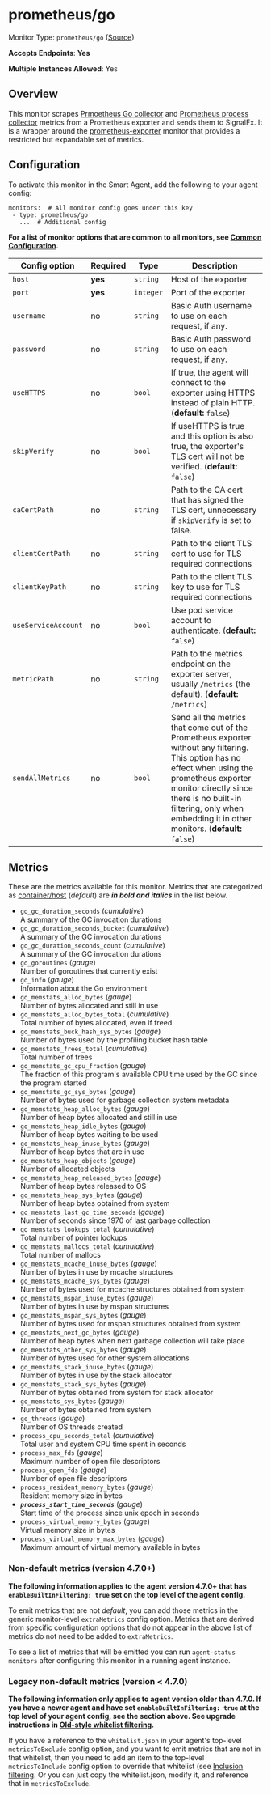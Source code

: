 <!--- GENERATED BY gomplate from scripts/docs/templates/monitor-page.md.tmpl --->

# prometheus/go

Monitor Type: `prometheus/go` ([Source](https://github.com/signalfx/signalfx-agent/tree/master/internal/monitors/prometheus/go))

**Accepts Endpoints**: **Yes**

**Multiple Instances Allowed**: Yes

## Overview

This monitor scrapes [Prmoetheus Go
collector](https://godoc.org/github.com/prometheus/client_golang/prometheus#NewGoCollector)
and [Prometheus process
collector](https://godoc.org/github.com/prometheus/client_golang/prometheus#NewProcessCollector)
metrics from a Prometheus exporter and sends them to SignalFx.  It is a
wrapper around the [prometheus-exporter](./prometheus-exporter.md) monitor
that provides a restricted but expandable set of metrics.


## Configuration

To activate this monitor in the Smart Agent, add the following to your
agent config:

```
monitors:  # All monitor config goes under this key
 - type: prometheus/go
   ...  # Additional config
```

**For a list of monitor options that are common to all monitors, see [Common
Configuration](../monitor-config.md#common-configuration).**


| Config option | Required | Type | Description |
| --- | --- | --- | --- |
| `host` | **yes** | `string` | Host of the exporter |
| `port` | **yes** | `integer` | Port of the exporter |
| `username` | no | `string` | Basic Auth username to use on each request, if any. |
| `password` | no | `string` | Basic Auth password to use on each request, if any. |
| `useHTTPS` | no | `bool` | If true, the agent will connect to the exporter using HTTPS instead of plain HTTP. (**default:** `false`) |
| `skipVerify` | no | `bool` | If useHTTPS is true and this option is also true, the exporter's TLS cert will not be verified. (**default:** `false`) |
| `caCertPath` | no | `string` | Path to the CA cert that has signed the TLS cert, unnecessary if `skipVerify` is set to false. |
| `clientCertPath` | no | `string` | Path to the client TLS cert to use for TLS required connections |
| `clientKeyPath` | no | `string` | Path to the client TLS key to use for TLS required connections |
| `useServiceAccount` | no | `bool` | Use pod service account to authenticate. (**default:** `false`) |
| `metricPath` | no | `string` | Path to the metrics endpoint on the exporter server, usually `/metrics` (the default). (**default:** `/metrics`) |
| `sendAllMetrics` | no | `bool` | Send all the metrics that come out of the Prometheus exporter without any filtering.  This option has no effect when using the prometheus exporter monitor directly since there is no built-in filtering, only when embedding it in other monitors. (**default:** `false`) |


## Metrics

These are the metrics available for this monitor.
Metrics that are categorized as
[container/host](https://docs.signalfx.com/en/latest/admin-guide/usage.html#about-custom-bundled-and-high-resolution-metrics)
(*default*) are ***in bold and italics*** in the list below.


 - `go_gc_duration_seconds` (*cumulative*)<br>    A summary of the GC invocation durations
 - `go_gc_duration_seconds_bucket` (*cumulative*)<br>    A summary of the GC invocation durations
 - `go_gc_duration_seconds_count` (*cumulative*)<br>    A summary of the GC invocation durations
 - `go_goroutines` (*gauge*)<br>    Number of goroutines that currently exist
 - `go_info` (*gauge*)<br>    Information about the Go environment
 - `go_memstats_alloc_bytes` (*gauge*)<br>    Number of bytes allocated and still in use
 - `go_memstats_alloc_bytes_total` (*cumulative*)<br>    Total number of bytes allocated, even if freed
 - `go_memstats_buck_hash_sys_bytes` (*gauge*)<br>    Number of bytes used by the profiling bucket hash table
 - `go_memstats_frees_total` (*cumulative*)<br>    Total number of frees
 - `go_memstats_gc_cpu_fraction` (*gauge*)<br>    The fraction of this program's available CPU time used by the GC since the program started
 - `go_memstats_gc_sys_bytes` (*gauge*)<br>    Number of bytes used for garbage collection system metadata
 - `go_memstats_heap_alloc_bytes` (*gauge*)<br>    Number of heap bytes allocated and still in use
 - `go_memstats_heap_idle_bytes` (*gauge*)<br>    Number of heap bytes waiting to be used
 - `go_memstats_heap_inuse_bytes` (*gauge*)<br>    Number of heap bytes that are in use
 - `go_memstats_heap_objects` (*gauge*)<br>    Number of allocated objects
 - `go_memstats_heap_released_bytes` (*gauge*)<br>    Number of heap bytes released to OS
 - `go_memstats_heap_sys_bytes` (*gauge*)<br>    Number of heap bytes obtained from system
 - `go_memstats_last_gc_time_seconds` (*gauge*)<br>    Number of seconds since 1970 of last garbage collection
 - `go_memstats_lookups_total` (*cumulative*)<br>    Total number of pointer lookups
 - `go_memstats_mallocs_total` (*cumulative*)<br>    Total number of mallocs
 - `go_memstats_mcache_inuse_bytes` (*gauge*)<br>    Number of bytes in use by mcache structures
 - `go_memstats_mcache_sys_bytes` (*gauge*)<br>    Number of bytes used for mcache structures obtained from system
 - `go_memstats_mspan_inuse_bytes` (*gauge*)<br>    Number of bytes in use by mspan structures
 - `go_memstats_mspan_sys_bytes` (*gauge*)<br>    Number of bytes used for mspan structures obtained from system
 - `go_memstats_next_gc_bytes` (*gauge*)<br>    Number of heap bytes when next garbage collection will take place
 - `go_memstats_other_sys_bytes` (*gauge*)<br>    Number of bytes used for other system allocations
 - `go_memstats_stack_inuse_bytes` (*gauge*)<br>    Number of bytes in use by the stack allocator
 - `go_memstats_stack_sys_bytes` (*gauge*)<br>    Number of bytes obtained from system for stack allocator
 - `go_memstats_sys_bytes` (*gauge*)<br>    Number of bytes obtained from system
 - `go_threads` (*gauge*)<br>    Number of OS threads created
 - `process_cpu_seconds_total` (*cumulative*)<br>    Total user and system CPU time spent in seconds
 - `process_max_fds` (*gauge*)<br>    Maximum number of open file descriptors
 - `process_open_fds` (*gauge*)<br>    Number of open file descriptors
 - `process_resident_memory_bytes` (*gauge*)<br>    Resident memory size in bytes
 - ***`process_start_time_seconds`*** (*gauge*)<br>    Start time of the process since unix epoch in seconds
 - `process_virtual_memory_bytes` (*gauge*)<br>    Virtual memory size in bytes
 - `process_virtual_memory_max_bytes` (*gauge*)<br>    Maximum amount of virtual memory available in bytes

### Non-default metrics (version 4.7.0+)

**The following information applies to the agent version 4.7.0+ that has
`enableBuiltInFiltering: true` set on the top level of the agent config.**

To emit metrics that are not _default_, you can add those metrics in the
generic monitor-level `extraMetrics` config option.  Metrics that are derived
from specific configuration options that do not appear in the above list of
metrics do not need to be added to `extraMetrics`.

To see a list of metrics that will be emitted you can run `agent-status
monitors` after configuring this monitor in a running agent instance.

### Legacy non-default metrics (version < 4.7.0)

**The following information only applies to agent version older than 4.7.0. If
you have a newer agent and have set `enableBuiltInFiltering: true` at the top
level of your agent config, see the section above. See upgrade instructions in
[Old-style whitelist filtering](../legacy-filtering.md#old-style-whitelist-filtering).**

If you have a reference to the `whitelist.json` in your agent's top-level
`metricsToExclude` config option, and you want to emit metrics that are not in
that whitelist, then you need to add an item to the top-level
`metricsToInclude` config option to override that whitelist (see [Inclusion
filtering](../legacy-filtering.md#inclusion-filtering).  Or you can just
copy the whitelist.json, modify it, and reference that in `metricsToExclude`.



